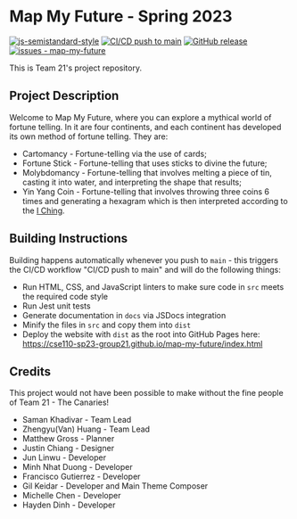 #   Map My Future - Spring 2023

[![js-semistandard-style](https://img.shields.io/badge/code%20style-semistandard-brightgreen.svg)](https://github.com/standard/semistandard) 
[![CI/CD push to main](https://github.com/cse110-sp23-group21/map-my-future/workflows/CI%2FCD%20push%20to%20main/badge.svg)](https://github.com/cse110-sp23-group21/map-my-future/actions?query=workflow:"CI/CD+push+to+main")
[![GitHub release](https://img.shields.io/github/release/cse110-sp23-group21/map-my-future?include_prereleases=&sort=semver&color=blue)](https://github.com/cse110-sp23-group21/map-my-future/releases/)
[![issues - map-my-future](https://img.shields.io/github/issues/cse110-sp23-group21/map-my-future)](https://github.com/cse110-sp23-group21/map-my-future/issues)

This is Team 21's project repository.

##  Project Description

Welcome to Map My Future, where you can explore a mythical world of fortune telling. In it are four continents, and each continent has developed its own method of fortune telling. They are:
- Cartomancy - Fortune-telling via the use of cards;
- Fortune Stick - Fortune-telling that uses sticks to divine the future;
- Molybdomancy - Fortune-telling that involves melting a piece of tin, casting it into water, and interpreting the shape that results;
- Yin Yang Coin - Fortune-telling that involves throwing three coins 6 times and generating a hexagram which is then interpreted according to the [I Ching](https://en.wikipedia.org/wiki/Hexagram_(I_Ching)).

##  Building Instructions

Building happens automatically whenever you push to `main` - this triggers the CI/CD workflow "CI/CD push to main" and will do the following things:
- Run HTML, CSS, and JavaScript linters to make sure code in `src` meets the required code style
- Run Jest unit tests
- Generate documentation in `docs` via JSDocs integration
- Minify the files in `src` and copy them into `dist`
- Deploy the website with `dist` as the root into GitHub Pages here: https://cse110-sp23-group21.github.io/map-my-future/index.html

##  Credits

This project would not have been possible to make without the fine people of Team 21 - The Canaries!

- Saman Khadivar - Team Lead
- Zhengyu(Van) Huang - Team Lead
- Matthew Gross - Planner
- Justin Chiang - Designer
- Jun Linwu - Developer
- Minh Nhat Duong - Developer
- Francisco Gutierrez - Developer
- Gil Keidar - Developer and Main Theme Composer
- Michelle Chen - Developer
- Hayden Dinh - Developer
